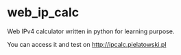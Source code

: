 # web_ip_calc
Web IPv4 calculator written in python for learning purpose. 

You can access it and test on http://ipcalc.pielatowski.pl
